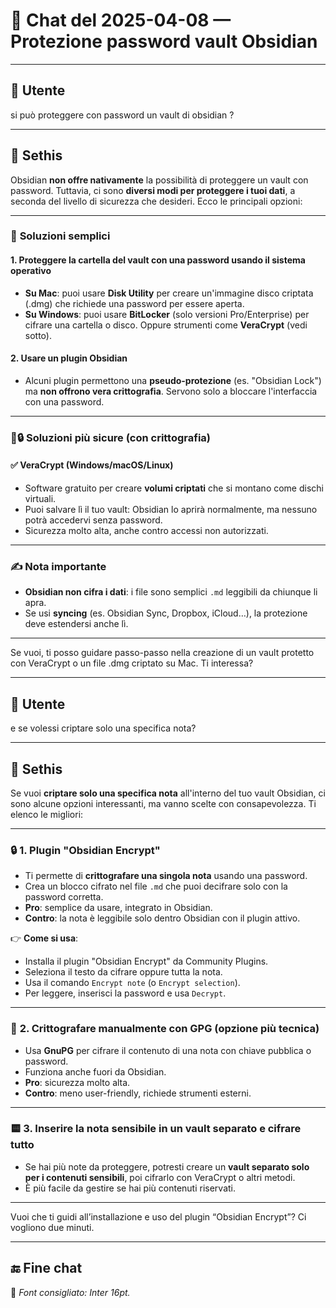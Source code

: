 # 📅 Chat del 2025-04-08 — Protezione password vault Obsidian

---

## 👤 **Utente**

si può proteggere con password un vault di obsidian ?

---

## 🤖 **Sethis**

Obsidian **non offre nativamente** la possibilità di proteggere un vault con password. Tuttavia, ci sono **diversi modi per proteggere i tuoi dati**, a seconda del livello di sicurezza che desideri. Ecco le principali opzioni:

---

### 🔐 **Soluzioni semplici**

#### 1. **Proteggere la cartella del vault con una password usando il sistema operativo**
- **Su Mac**: puoi usare **Disk Utility** per creare un'immagine disco criptata (.dmg) che richiede una password per essere aperta.
- **Su Windows**: puoi usare **BitLocker** (solo versioni Pro/Enterprise) per cifrare una cartella o disco. Oppure strumenti come **VeraCrypt** (vedi sotto).

#### 2. **Usare un plugin Obsidian**
- Alcuni plugin permettono una **pseudo-protezione** (es. "Obsidian Lock") ma **non offrono vera crittografia**. Servono solo a bloccare l'interfaccia con una password.

---

### 🔐🔒 **Soluzioni più sicure (con crittografia)**

#### ✅ **VeraCrypt (Windows/macOS/Linux)**
- Software gratuito per creare **volumi criptati** che si montano come dischi virtuali.
- Puoi salvare lì il tuo vault: Obsidian lo aprirà normalmente, ma nessuno potrà accedervi senza password.
- Sicurezza molto alta, anche contro accessi non autorizzati.

---

### ✍️ Nota importante
- **Obsidian non cifra i dati**: i file sono semplici `.md` leggibili da chiunque li apra.
- Se usi **syncing** (es. Obsidian Sync, Dropbox, iCloud…), la protezione deve estendersi anche lì.

---

Se vuoi, ti posso guidare passo-passo nella creazione di un vault protetto con VeraCrypt o un file .dmg criptato su Mac. Ti interessa?

---

## 👤 **Utente**

e se volessi criptare solo una specifica nota?

---

## 🤖 **Sethis**

Se vuoi **criptare solo una specifica nota** all'interno del tuo vault Obsidian, ci sono alcune opzioni interessanti, ma vanno scelte con consapevolezza. Ti elenco le migliori:

---

### 🔒 **1. Plugin "Obsidian Encrypt"**
- Ti permette di **crittografare una singola nota** usando una password.
- Crea un blocco cifrato nel file `.md` che puoi decifrare solo con la password corretta.
- **Pro**: semplice da usare, integrato in Obsidian.
- **Contro**: la nota è leggibile solo dentro Obsidian con il plugin attivo.

👉 **Come si usa**:
- Installa il plugin "Obsidian Encrypt" da Community Plugins.
- Seleziona il testo da cifrare oppure tutta la nota.
- Usa il comando `Encrypt note` (o `Encrypt selection`).
- Per leggere, inserisci la password e usa `Decrypt`.

---

### 🔐 **2. Crittografare manualmente con GPG (opzione più tecnica)**
- Usa **GnuPG** per cifrare il contenuto di una nota con chiave pubblica o password.
- Funziona anche fuori da Obsidian.
- **Pro**: sicurezza molto alta.
- **Contro**: meno user-friendly, richiede strumenti esterni.

---

### 🟨 **3. Inserire la nota sensibile in un vault separato e cifrare tutto**
- Se hai più note da proteggere, potresti creare un **vault separato solo per i contenuti sensibili**, poi cifrarlo con VeraCrypt o altri metodi.
- È più facile da gestire se hai più contenuti riservati.

---

Vuoi che ti guidi all’installazione e uso del plugin “Obsidian Encrypt”? Ci vogliono due minuti.

---

## 🔚 Fine chat

📌 *Font consigliato: Inter 16pt.*
